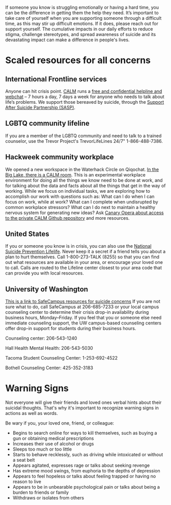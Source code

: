 If someone you know is struggling emotionally or having a hard time,  you can be the difference in getting them the help they need. It’s important to take care of yourself when you are supporting someone through a difficult time, as this may stir up difficult emotions. If it does, please reach out for support yourself.  The cumulative impacts in our daily efforts to reduce stigma, challenge stereotypes, and spread awareness of suicide and its devastating impact can make a difference in people's lives.

# Scaled resources for all concerns

## International Frontline services
Anyone can hit crisis point. [CALM](https://www.thecalmzone.net/about-calm/what-is-calm/) runs a [free and confidential helpline and webchat](https://www.thecalmzone.net/help/get-help/) – 7 hours a day, 7 days a week for anyone who needs to talk about life’s problems. We support those bereaved by suicide, through the [Support After Suicide Partnership (SASP)](http://supportaftersuicide.org.uk/).

## LGBTQ community lifeline
If you are a member of the LGBTQ community and need to talk to a trained counselor, use the Trevor Project's TrevorLifeLines 24/7" 1-866-488-7386.

## Hackweek community workplace 
We opened a new workspace in the Waterhack Circle on Qiqochat. [In the Big Lake, there is a CALM room](https://waterhack.qiqochat.com/garden/1). This is an experimental workplace environment for doing all the things we know need to be done at work, and for talking about the data and facts about all the things that get in the way of working. While we focus on individual tasks, we are exploring how to accomplish our work with questions such as: What can I do when I can focus on work, while at work? What can I complete when undisrupted by common workplace stressors? What can I do next to maintain a healthy nervous system for generating new ideas? Ask [Canary Opera about access to the private CALM Github repository](https://github.com/canaryopera) and more resources.

## United States 
If you or someone you know is in crisis, you can also use the [National Suicide Prevention Lifelife](https://suicidepreventionlifeline.org/help-someone-else/). Never keep it a secret if a friend tells you about a plan to hurt themselves. Call 1-800-273-TALK (8255) so that you can find out what resources are available in your area, or encourage your loved one to call. Calls are routed to the Lifeline center closest to your area code that can provide you with local resources.

## University of Washington
[This is a link to SafeCampus resources for suicide concerns](https://www.washington.edu/safecampus/suicide-concerns/)
If you are not sure what to do, call SafeCampus at 206-685-7233 or your local campus counseling center to determine their crisis drop-in availability during business hours, Monday–Friday. If you feel that you or someone else need immediate counseling support, the UW campus-based counseling centers offer drop-in support for students during their business hours.

Counseling center: 206-543-1240

Hall Health Mental Health: 206-543-5030

Tacoma Student Counseling Center: 1-253-692-4522

Bothell Counseling Center: 425-352-3183

# Warning Signs
Not everyone will give their friends and loved ones verbal hints about their suicidal thoughts. That's why it's important to recognize warning signs in actions as well as words.

Be wary if you, your loved one, friend, or colleague:
- Begins to search online for ways to kill themselves, such as buying a gun or obtaining medical prescriptions
- Increases their use of alcohol or drugs
- Sleeps too much or too little
- Starts to behave recklessly, such as driving while intoxicated or without a seat belt
- Appears agitated, expresses rage or talks about seeking revenge
- Has extreme mood swings, from euphoria to the depths of depression
- Appears to feel hopeless or talks about feeling trapped or having no reason to live
- Appears to be in unbearable psychological pain or talks about being a burden to friends or family
- Withdraws or isolates from others
